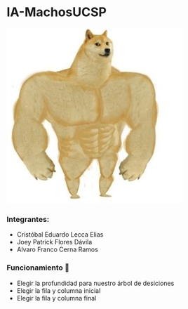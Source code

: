 # IA-MachosUCSP

![plot](plot.png)

### Integrantes:
- Cristóbal Eduardo Lecca Elias
- Joey Patrick Flores Dávila
- Alvaro Franco Cerna Ramos

### Funcionamiento 🔧
- Elegir la profundidad para nuestro árbol de desiciones
- Elegir la fila y columna inicial
- Elegir la fila y columna final

